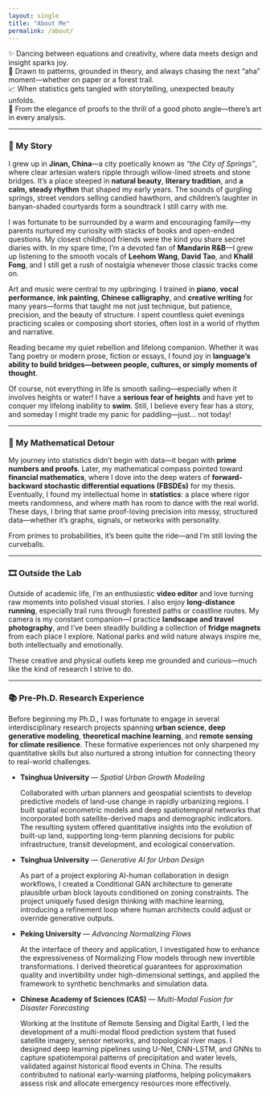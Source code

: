 ```yaml
---
layout: single
title: "About Me"
permalink: /about/
---
```



<!-- Custom font styling for homepage -->
<style>
.splash .page__content p,
.page__content p,
.archive__item-excerpt,
.archive__item-body {
  font-family: "Georgia", serif;
  font-size: 16px;
  line-height: 1.7;
  color: #2a2a2a;
  margin-bottom: 1.2em;
}

.page__title {
  font-family: "Georgia", serif;
  font-size: 28px;
  font-weight: 500;
}
</style>



✨ Dancing between equations and creativity, where data meets design and insight sparks joy.  
🧠 Drawn to patterns, grounded in theory, and always chasing the next “aha” moment—whether on paper or a forest trail.  
📈 When statistics gets tangled with storytelling, unexpected beauty unfolds.  
🎨 From the elegance of proofs to the thrill of a good photo angle—there’s art in every analysis.


---

### 🌿 My Story

I grew up in **Jinan, China**—a city poetically known as *“the City of Springs”*, where clear artesian waters ripple through willow-lined streets and stone bridges. It’s a place steeped in **natural beauty**, **literary tradition**, and **a calm, steady rhythm** that shaped my early years. The sounds of gurgling springs, street vendors selling candied hawthorn, and children’s laughter in banyan-shaded courtyards form a soundtrack I still carry with me.

I was fortunate to be surrounded by a warm and encouraging family—my parents nurtured my curiosity with stacks of books and open-ended questions. My closest childhood friends were the kind you share secret diaries with. In my spare time, I’m a devoted fan of **Mandarin R&B**—I grew up listening to the smooth vocals of **Leehom Wang**, **David Tao**, and **Khalil Fong**, and I still get a rush of nostalgia whenever those classic tracks come on. 

Art and music were central to my upbringing. I trained in **piano**, **vocal performance**, **ink painting**, **Chinese calligraphy**, and **creative writing** for many years—forms that taught me not just technique, but patience, precision, and the beauty of structure. I spent countless quiet evenings practicing scales or composing short stories, often lost in a world of rhythm and narrative.

Reading became my quiet rebellion and lifelong companion. Whether it was Tang poetry or modern prose, fiction or essays, I found joy in **language’s ability to build bridges—between people, cultures, or simply moments of thought**. 

Of course, not everything in life is smooth sailing—especially when it involves heights or water! I have a **serious fear of heights** and have yet to conquer my lifelong inability to **swim**. Still, I believe every fear has a story, and someday I might trade my panic for paddling—just... not today! 

---

### 🧮 My Mathematical Detour

My journey into statistics didn’t begin with data—it began with **prime numbers and proofs**. Later, my mathematical compass pointed toward **financial mathematics**, where I dove into the deep waters of **forward-backward stochastic differential equations (FBSDEs)** for my thesis. Eventually, I found my intellectual home in **statistics**: a place where rigor meets randomness, and where math has room to dance with the real world. These days, I bring that same proof-loving precision into messy, structured data—whether it’s graphs, signals, or networks with personality.

From primes to probabilities, it’s been quite the ride—and I’m still loving the curveballs.

---

### 🎞️ Outside the Lab

Outside of academic life, I’m an enthusiastic **video editor** and love turning raw moments into polished visual stories. I also enjoy **long-distance running**, especially trail runs through forested paths or coastline routes. My camera is my constant companion—I practice **landscape and travel photography**, and I’ve been steadily building a collection of **fridge magnets** from each place I explore. National parks and wild nature always inspire me, both intellectually and emotionally.

These creative and physical outlets keep me grounded and curious—much like the kind of research I strive to do.

---

### 📚 Pre-Ph.D. Research Experience

Before beginning my Ph.D., I was fortunate to engage in several interdisciplinary research projects spanning **urban science**, **deep generative modeling**, **theoretical machine learning**, and **remote sensing for climate resilience**. These formative experiences not only sharpened my quantitative skills but also nurtured a strong intuition for connecting theory to real-world challenges.

- **Tsinghua University** — *Spatial Urban Growth Modeling*

  Collaborated with urban planners and geospatial scientists to develop predictive models of land-use change in rapidly urbanizing regions. I built spatial econometric models and deep spatiotemporal networks that incorporated both satellite-derived maps and demographic indicators. The resulting system offered quantitative insights into the evolution of built-up land, supporting long-term planning decisions for public infrastructure, transit development, and ecological conservation.

- **Tsinghua University** — *Generative AI for Urban Design*
 
  As part of a project exploring AI-human collaboration in design workflows, I created a Conditional GAN architecture to generate plausible urban block layouts conditioned on zoning constraints. The project uniquely fused design thinking with machine learning, introducing a refinement loop where human architects could adjust or override generative outputs.

- **Peking University** — *Advancing Normalizing Flows*

  At the interface of theory and application, I investigated how to enhance the expressiveness of Normalizing Flow models through new invertible transformations. I derived theoretical guarantees for approximation quality and invertibility under high-dimensional settings, and applied the framework to synthetic benchmarks and simulation data.

- **Chinese Academy of Sciences (CAS)** — *Multi-Modal Fusion for Disaster Forecasting*

  Working at the Institute of Remote Sensing and Digital Earth, I led the development of a multi-modal flood prediction system that fused satellite imagery, sensor networks, and topological river maps. I designed deep learning pipelines using U-Net, CNN-LSTM, and GNNs to capture spatiotemporal patterns of precipitation and water levels, validated against historical flood events in China. The results contributed to national early-warning platforms, helping policymakers assess risk and allocate emergency resources more effectively.




